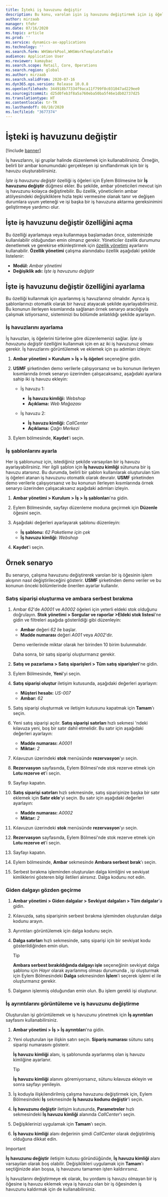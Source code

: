 ```yaml
---
title: İşteki iş havuzunu değiştir
description: Bu konu, varolan işin iş havuzunu değiştirmek için iş öğelerinin İş havuzunu değiştir düğmesini nasıl kullanabileceğinizi açıklamaktadır.
author: mirzaab
manager: tfehr
ms.date: 07/16/2020
ms.topic: article
ms.prod: ''
ms.service: dynamics-ax-applications
ms.technology: ''
ms.search.form: WHSWorkPool,WHSWorkTemplateTable
audience: Application User
ms.reviewer: kamaybac
ms.search.scope: Retail, Core, Operations
ms.search.region: global
ms.author: mirzaab
ms.search.validFrom: 2020-07-16
ms.dyn365.ops.version: Release 10.0.8
ms.openlocfilehash: 344918b77334f9aca11f799f8c031047ad229ee0
ms.sourcegitcommit: d25d0feb3f8a5a760eba50ba5f46e1db02737d25
ms.translationtype: HT
ms.contentlocale: tr-TR
ms.lasthandoff: 08/10/2020
ms.locfileid: "3677374"
---
```

# <a name="change-work-pool-on-work"></a>İşteki iş havuzunu değiştir

[!include [banner](../includes/banner.md)]

İş havuzlarını, işi gruplar halinde düzenlemek için kullanabilirsiniz. Örneğin, belirli bir ambar konumundaki gerçekleşen işi sınıflandırmak için bir iş havuzu oluşturabilirsiniz.

*İşte iş havuzunu değiştir* özelliği iş öğeleri için Eylem Bölmesine bir **İş havuzunu değiştir** düğmesi ekler. Bu şekilde, ambar yöneticileri mevcut işin iş havuzunu kolayca değiştirebilir. Bu özellik, yöneticilerin ambar atölyesindeki değişikliklere hızla tepki vermesine olanak tanır ve değişen durumlara uyum yeteneği ve işi başka bir iş havuzuna aktarma gereksinimini geliştirmeye yardımcı olur.

## <a name="turn-on-the-change-work-pool-on-work-feature"></a>İşte iş havuzunu değiştir özelliğini açma

Bu özelliği ayarlamaya veya kullanmaya başlamadan önce, sisteminizde kullanılabilir olduğundan emin olmanız gerekir. Yöneticiler özellik durumunu denetlemek ve gerekirse etkinleştirmek için [özellik yönetimi](../../fin-ops-core/fin-ops/get-started/feature-management/feature-management-overview.md) ayarlarını kullanabilir. **Özellik yönetimi** çalışma alanındabu özellik aşağıdaki şekilde listelenir:

- **Modül:** *Ambar yönetimi*
- **Değişiklik adı:** *İşte iş havuzunu değiştir*

## <a name="set-up-the-change-work-pool-on-work-feature"></a>İşte iş havuzunu değiştir özelliğini ayarlama

Bu özelliği kullanmak için ayarlanmış iş havuzlarınız olmalıdır. Ayrıca iş şablonlarınızı otomatik olarak bir havuz atayacak şekilde ayarlayabilirsiniz. Bu konunun ilerleyen kısımlarında sağlanan örnek senaryo aracılığıyla çalışmak istiyorsanız, sisteminizi bu bölümde anlatıldığı şekilde ayarlayın.

### <a name="set-up-work-pools"></a>İş havuzlarını ayarlama

İş havuzları, iş öğelerini türlerine göre düzenlemenizi sağlar. *İşte iş havuzunu değiştir* özelliğini kullanmak için en az iki iş havuzunuz olması gerekir. İş havuzlarını görüntülemek ve eklemek için şu adımları izleyin:

1. **Ambar yönetimi \> Kurulum \> İş \> İş öğeleri** seçeneğine gidin.
1. **USMF** şirketinden demo verilerle çalışıyorsanız ve bu konunun ilerleyen kısımlarında örnek senaryo üzerinden çalışacaksanız, aşağıdaki ayarlara sahip iki iş havuzu ekleyin:

    - İş havuzu 1:

        - **İş havuzu kimliği:** *Webshop*
        - **Açıklama:** *Web Mağazası*

    - İş havuzu 2:

        - **İş havuzu kimliği:** *CallCenter*
        - **Açıklama:** *Çağrı Merkezi*

1. Eylem bölmesinde, **Kaydet**'i seçin.

### <a name="set-up-work-templates"></a>İş şablonlarını ayarla

Her iş şablonunuz için, istediğiniz şekilde varsayılan bir iş havuzu ayarlayabilirsiniz. Her ilgili şablon için **İş havuzu kimliği** sütununa bir iş havuzu atarsınız. Bu durumda, belirli bir şablon kullanılarak oluşturulan tüm iş öğeleri atanan iş havuzunu otomatik olarak devralır. **USMF** şirketinden demo verilerle çalışıyorsanız ve bu konunun ilerleyen kısımlarında örnek senaryo üzerinden çalışacaksanız aşağıdaki adımları izleyin.

1. **Ambar yönetimi \> Kurulum \> İş \> İş şablonları**'na gidin.
1. Eylem Bölmesinde, sayfayı düzenleme moduna geçirmek için **Düzenle** öğesini seçin.
1. Aşağıdaki değerleri ayarlayarak şablonu düzenleyin:

    - **İş şablonu:** *62 Paketleme için çek*
    - **İş havuzu kimliği:** *Webshop*

1. **Kaydet**'i seçin.

## <a name="example-scenario"></a>Örnek senaryo

Bu senaryo, çalışma havuzunu değiştirerek varolan bir iş öğesinin işlem akışının nasıl değiştirileceğini gösterir. **USMF** şirketinden demo veriler ve bu konunun önceki bölümlerinde önerilen ayarlar kullanılır.

### <a name="create-a-sales-order-and-release-it-to-the-warehouse"></a>Satış siparişi oluşturma ve ambara serbest bırakma

1. Ambar *62*'de *A0001* ve *A0002* öğeleri için yeterli eldeki stok olduğunu doğrulayın. **Stok yönetimi \> Sorgular ve raporlar \>Eldeki stok listesi**'ne gidin ve filtreleri aşağıda gösterildiği gibi düzenleyin:

    - **Ambar** değeri *62* ile başlar.
    - **Madde numarası** değeri *A001* veya *A002*'dir.

    Demo verilerinde miktar olarak her birinden 10 birim bulunmalıdır.

    Daha sonra, bir satış siparişi oluşturmanız gerekir.

1. **Satış ve pazarlama \> Satış siparişleri \> Tüm satış siparişleri**'ne gidin.
1. Eylem Bölmesinde, **Yeni**'yi seçin.
1. **Satış siparişi oluştur** iletişim kutusunda, aşağıdaki değerleri ayarlayın:

    - **Müşteri hesabı:** *US-007*
    - **Ambar:** *62*

1. Satış siparişi oluşturmak ve iletişim kutusunu kapatmak için **Tamam**'ı seçin.
1. Yeni satış siparişi açılır. **Satış siparişi satırları** hızlı sekmesi 'ndeki kılavuza yeni, boş bir satır dahil etmelidir. Bu satır için aşağıdaki değerleri ayarlayın:

    - **Madde numarası:** *A0001*
    - **Miktar:** *2*

1. Kılavuzun üzerindeki **stok** menüsünde **rezervasyon**'yı seçin.
1. **Rezervasyon** sayfasında, Eylem Bölmesi'nde stok rezerve etmek için **Lotu rezerve et**'i seçin.
1. Sayfayı kapatın.
1. **Satış siparişi satırları** hızlı sekmesinde, satış siparişinize başka bir satır eklemek için **Satır ekle**'yi seçin. Bu satır için aşağıdaki değerleri ayarlayın:

    - **Madde numarası:** *A0002*
    - **Miktar:** *2*

1. Kılavuzun üzerindeki **stok** menüsünde **rezervasyon**'yı seçin.
1. **Rezervasyon** sayfasında, Eylem Bölmesi'nde stok rezerve etmek için **Lotu rezerve et**'i seçin.
1. Sayfayı kapatın.
1. Eylem bölmesinde, **Ambar** sekmesinde **Ambara serbest bırak**'ı seçin.
1. Serbest bırakma işleminden oluşturulan dalga kimliğini ve sevkiyat kimliklerini gösteren bilgi iletileri alırsınız. Dalga kodunu not edin.

### <a name="review-the-outbound-wave"></a>Giden dalgayı gözden geçirme

1. **Ambar yönetimi \> Giden dalgalar \> Sevkiyat dalgaları \> Tüm dalgalar**'a gidin.
1. Kılavuzda, satış siparişinin serbest bırakma işleminden oluşturulan dalga kodunu arayın.
1. Ayrıntıları görüntülemek için dalga kodunu seçin.
1. **Dalga satırları** hızlı sekmesinde, satış siparişi için bir sevkiyat kodu gösterildiğinden emin olun.

    > [!TIP]
    > **Ambara serbest bırakıldığında dalgayı işle** seçeneğinin sevkiyat dalga şablonu için *Hayır* olarak ayarlanmış olması durumunda , işi oluşturmak için Eylem Bölmesindeki **Dalga** sekmesinden **İşlem**'i seçerek işlemi el ile oluşturmanız gerekir.

1. Dalganın işlenmiş olduğundan emin olun. Bu işlem gerekli işi oluşturur.

### <a name="view-work-details-and-change-the-work-pool"></a>İş ayrıntılarını görüntüleme ve iş havuzunu değiştirme

Oluşturulan işi görüntülemek ve iş havuzunu yönetmek için **İş ayrıntıları** sayfasını kullanabilirsiniz.

1. **Ambar yönetimi \> İş \> İş ayrıntıları**'na gidin.
1. Yeni oluşturulan işe ilişkin satırı seçin. **Sipariş numarası** sütunu satış siparişi numarasını gösterir.

    **İş havuzu kimliği** alanı, iş şablonunda ayarlanmış olan iş havuzu kimliğine ayarlanır.

    > [!TIP]
    > **İş havuzu kimliği** alanını göremiyorsanız, sütunu kılavuza ekleyin ve sonra sayfayı yenileyin.

1. İş koduyla ilişkilendirilmiş çalışma havuzunu değiştirmek için, Eylem Bölmesindeki **İş** sekmesinde **İş havuzu kodunu değiştir**'i seçin.
1. **İş havuzunu değiştir** iletişim kutusunda, **Parametreler** hızlı sekmesindeki **İş havuzu kimliği** alanında *CallCenter*'ı seçin.
1. Değişiklerinizi uygulamak için **Tamam**'ı seçin.
1. **İş havuzu kimliği** alanı değerinin şimdi *CallCenter* olarak değiştirilmiş olduğuna dikkat edin.

> [!IMPORTANT]
> **İş havuzunu değiştir** iletişim kutusu göründüğünde, **İş havuzu kimliği** alanı varsayılan olarak boş olabilir. Değişiklikleri uygulamak için **Tamam**'ı seçtiğinizde alan boşsa, iş havuzunu tamamen işten kaldırırsınız.
>
> İş havuzlarını değiştirmeye ek olarak, bu yordamı iş havuzu olmayan bir iş öğesine iş havuzu eklemek veya iş havuzu olan bir iş öğesinden iş havuzunu kaldırmak için de kullanabilirsiniz.
